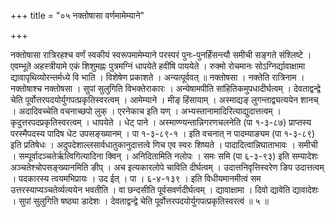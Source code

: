 +++
title = "०५ नक्तोषासा वर्णमामेम्याने"

+++

नक्तोषासा रात्रिरहश्च वर्णं स्वकीयं स्वरूपमामेम्याने परस्परं पुनः-पुनर्हिंसन्त्यौ समीची सङ्गते संश्लिष्टे । एवम्भूते अहस्त्रीयामे एकं शिशुमह्नः पुत्रमग्निं धापयेते हवींषि पाययेते । रुक्मो रोचमानः सोऽग्निर्द्यावाक्षामा द्यावापृथिव्योरन्तर्मध्ये वि भाति । विशेषेण प्रकाशते । अन्यत्पूर्ववत् ॥ नक्तोषसा । नक्तेति रात्रिनाम । नक्तोषाश्च नक्तोषसा । सुपां सुलुगिति विभक्तेराकारः । अन्येषामपीति सांहितिकमुपधादीर्घत्वम् । देवताद्वन्द्वे चेति पूर्वोत्तरपदयोर्युगपत्प्रकृतिस्वरत्वम् । आमेम्याने । मीङ् हिंसायाम् । अस्माद्यङ् लुगन्ताद्व्यत्ययेन शानच् । अदादिवच्चेति वचनाच्छपो लुक् । एरनेकाच इति यण् । अभ्यस्तानामादिरित्याद्युदात्तत्वम् । कृदुत्तरपदप्रकृतिस्वरत्वम् । धापयेते । धेट् पाने । अस्माण्ण्यन्तान्निगरणचलनेति (पा १-३-८७) प्राप्तस्य परस्मैपदस्य पादिष धेट उपसङ्ख्यानम् । पा १-३-८९-१ । इति वचनात् न पादम्याङ्यम (पा १-३-८९) इति प्रतिषेधः । अदुपदेशाल्लसार्वधातुकानुदात्तत्वे णिच एव स्वरः शिष्यते । पादादित्वान्निघाताभावः । समीची । सम्पूर्वादञ्चतेर्ऋत्विगित्यादिना क्विन् । अनिदितामिति नलोपः । समः समि (पा ६-३-९३) इति सम्यादेशः अञ्चतेश्चोपसङ्ख्यानमिति ङीप् । अच इत्यकारलोपे चाविति दीर्घत्वम् । उदात्तनिवृत्तिस्वरेण ङिप उदात्तत्वम् । पदकारस्य त्वयमभिप्रायः । उद ईत् । पा । ६-४-१३९ । इति विधीयमानमीत्वं सम उत्तरस्याप्यञ्चतेर्व्यत्ययेन भवतीति । वा छन्दसीति पूर्वसवर्णदीर्घत्वम् । द्यावाक्षामा । दिवो द्यावेति द्यावादेशः । सुपां सुलुगिति षष्ठ्या डादेशः । देवताद्वन्द्वे चेति पूर्वोत्तरपदयोर्युगपत्प्रकृतिस्वरत्वं ॥ ५ ॥